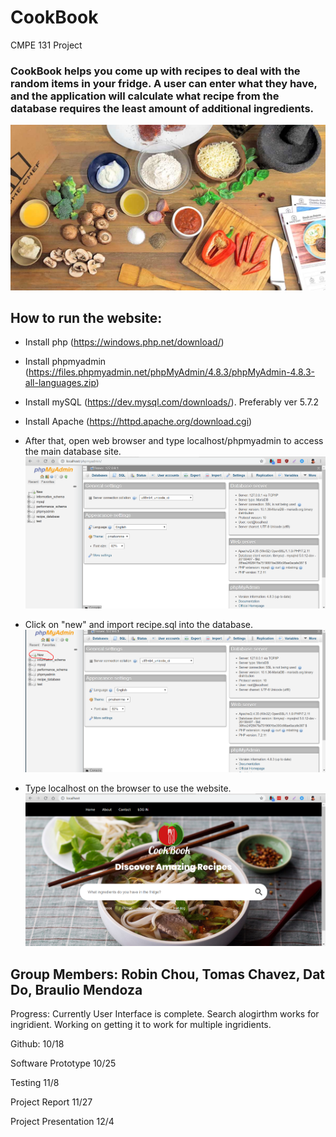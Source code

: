 # CookBook
CMPE 131 Project

### CookBook helps you come up with recipes to deal with the random items in your fridge. A user can enter what they have, and the application will calculate what recipe from the database requires the least amount of additional ingredients.
![Cookbook](./images/homepage.jpg)

## How to run the website:
- Install php (https://windows.php.net/download/)
- Install phpmyadmin (https://files.phpmyadmin.net/phpMyAdmin/4.8.3/phpMyAdmin-4.8.3-all-languages.zip)
- Install mySQL (https://dev.mysql.com/downloads/). Preferably ver 5.7.2
- Install Apache (https://httpd.apache.org/download.cgi)

- After that, open web browser and type localhost/phpmyadmin to access the main database site. 
![Step1](./images/1.PNG)
- Click on "new" and import recipe.sql into the database.
![Step2](./images/2.PNG)
- Type localhost on the browser to use the website.
![Step3](./images/3.PNG)


## Group Members: Robin Chou, Tomas Chavez, Dat Do, Braulio Mendoza
Progress:
Currently User Interface is complete.
Search alogirthm works for ingridient.
Working on getting it to work for multiple ingridients.

Github: 10/18

Software Prototype 10/25

Testing 11/8

Project Report 11/27

Project Presentation 12/4

